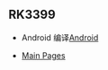 ## RK3399
* Android 编译[Android](RK3399/Android_compiler.md)

* [Main Pages](https://github.com/FreyrChen/Document)

